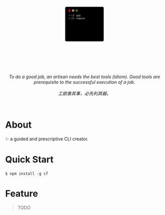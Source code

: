 <h1 align="center">
  <br>
	<img width="128" src="media/logo.png" alt="cf">
  <br>
  <br>
  <br>
</h1>

<center>
<em>To do a good job, an artisan needs the best tools (idiom). Good tools are prerequisite to the successful execution of a job.</em>
<br>
<br>
<em>工欲善其事，必先利其器。</em>
<br>
<br>
<br>
</center>

# About

✨ a guided and prescriptive CLI creator.

# Quick Start

```
$ npm install -g cf
```

# Feature

> TODO
